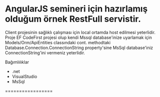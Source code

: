 <h1>AngularJS semineri için hazırlamış olduğum örnek RestFull servistir.</h1>
<p>
Client projesinin sağlıklı çalışması için local ortamda host edilmesi yeterlidir.
<br/>
Proje EF CodeFirst projesi olup kendi Mssql database'inize uyarlamak için Models/Orm/ApiEntities classındaki cont. methodtaki
Database.Connection.ConnectionString property'sine MsSql database'iniz ConnectionString'ini vermeniz yeterlidir.</p>

Bağımlılıklar
<ul>
<li>.net</li>
<li>VisualStudio</li>
<li>MsSql</li>
</ul>


=================



